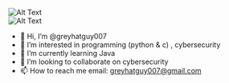 ![Alt Text](https://raw.githubusercontent.com/vandalsoul/vandalsoul/main/media/language-banner.png)
<br>
![Alt Text](https://camo.githubusercontent.com/764ad1a21f3f6a4f30ba42b98c3006105aa4cf0b5299ddc9000850d59a828418/68747470733a2f2f696d672e736869656c64732e696f2f62616467652f707974686f6e2d3337373641423f7374796c653d666f722d7468652d6261646765266c6f676f3d707974686f6e266c6f676f436f6c6f723d386363626666)

- 👋 Hi, I’m @greyhatguy007
- 👀 I’m interested in programming (python & c) , cybersecurity
- 🌱 I’m currently learning Java
- 💞️ I’m looking to collaborate on cybersecurity
- 📫 How to reach me email: greyhatguy007@gmail.com
